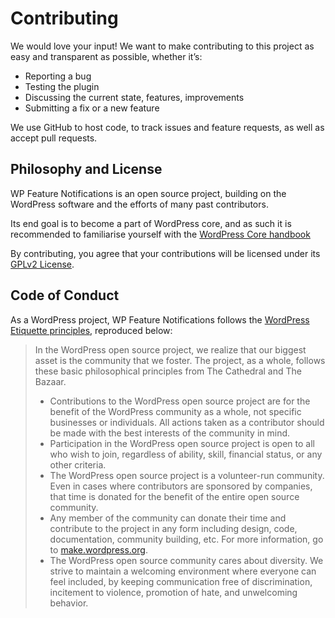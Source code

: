 # Contributing

We would love your input! We want to make contributing to this project as easy and transparent as possible, whether it’s:

- Reporting a bug
- Testing the plugin
- Discussing the current state, features, improvements
- Submitting a fix or a new feature

We use GitHub to host code, to track issues and feature requests, as well as accept pull requests.

## Philosophy and License

WP Feature Notifications is an open source project, building on the WordPress software and the efforts of many past contributors.

Its end goal is to become a part of WordPress core, and as such it is recommended to familiarise yourself with the [WordPress Core handbook](https://make.wordpress.org/core/handbook/)

By contributing, you agree that your contributions will be licensed under its [GPLv2 License](LICENSE.md).

## Code of Conduct

As a WordPress project, WP Feature Notifications follows the [WordPress Etiquette principles](https://wordpress.org/about/etiquette/), reproduced below:

> In the WordPress open source project, we realize that our biggest asset is the community that we foster. The project, as a whole, follows these basic philosophical principles from The Cathedral and The Bazaar.
> - Contributions to the WordPress open source project are for the benefit of the WordPress community as a whole, not specific businesses or individuals. All actions taken as a contributor should be made with the best interests of the community in mind.
> - Participation in the WordPress open source project is open to all who wish to join, regardless of ability, skill, financial status, or any other criteria.
> - The WordPress open source project is a volunteer-run community. Even in cases where contributors are sponsored by companies, that time is donated for the benefit of the entire open source community.
> - Any member of the community can donate their time and contribute to the project in any form including design, code, documentation, community building, etc. For more information, go to [make.wordpress.org](https://make.wordpress.org).
> - The WordPress open source community cares about diversity. We strive to maintain a welcoming environment where everyone can feel included, by keeping communication free of discrimination, incitement to violence, promotion of hate, and unwelcoming behavior.
